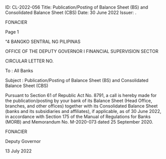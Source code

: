 ID: CL-2022-056
Title: Publication/Posting of Balance Sheet (BS) and Consolidated Balance Sheet (CBS)
Date: 30 June 2022
Issuer: .

FONACIER

Page 1

“4 BANGKO SENTRAL NG PILIPINAS

OFFICE OF THE DEPUTY GOVERNOR I FINANCIAL SUPERVISION SECTOR

CIRCULAR LETTER NO.

To : All Banks

Subject : Publication/Posting of Balance Sheet (BS) and Consolidated Balance Sheet (CBS)

Pursuant to Section 61 of Republic Act No. 8791, a call is hereby made for the publication/posting by your bank of its Balance Sheet (Head Office, branches, and other offices) together with its Consolidated Balance Sheet (banks and its subsidiaries and affiliates), if applicable, as of 30 June 2022, in accordance with Section 175 of the Manual of Regulations for Banks (MORB) and Memorandum No. M-2020-073 dated 25 September 2020.

FONACIER

Deputy Governor

13 July 2022